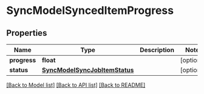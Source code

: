 # SyncModelSyncedItemProgress

## Properties
Name | Type | Description | Notes
------------ | ------------- | ------------- | -------------
**progress** | **float** |  | [optional] 
**status** | [**SyncModelSyncJobItemStatus**](SyncModelSyncJobItemStatus.md) |  | [optional] 

[[Back to Model list]](../README.md#documentation-for-models) [[Back to API list]](../README.md#documentation-for-api-endpoints) [[Back to README]](../README.md)

